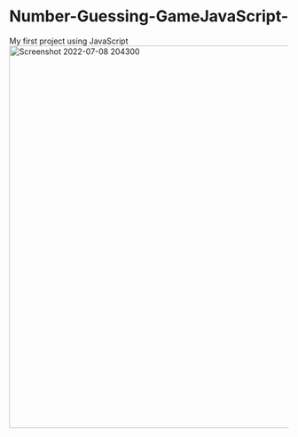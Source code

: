# Number-Guessing-GameJavaScript-
My first project using JavaScript
<img width="689" alt="Screenshot 2022-07-08 204300" src="https://user-images.githubusercontent.com/52817694/178043468-c0d20f44-b10d-4643-b348-c5e0e5e88230.png">
